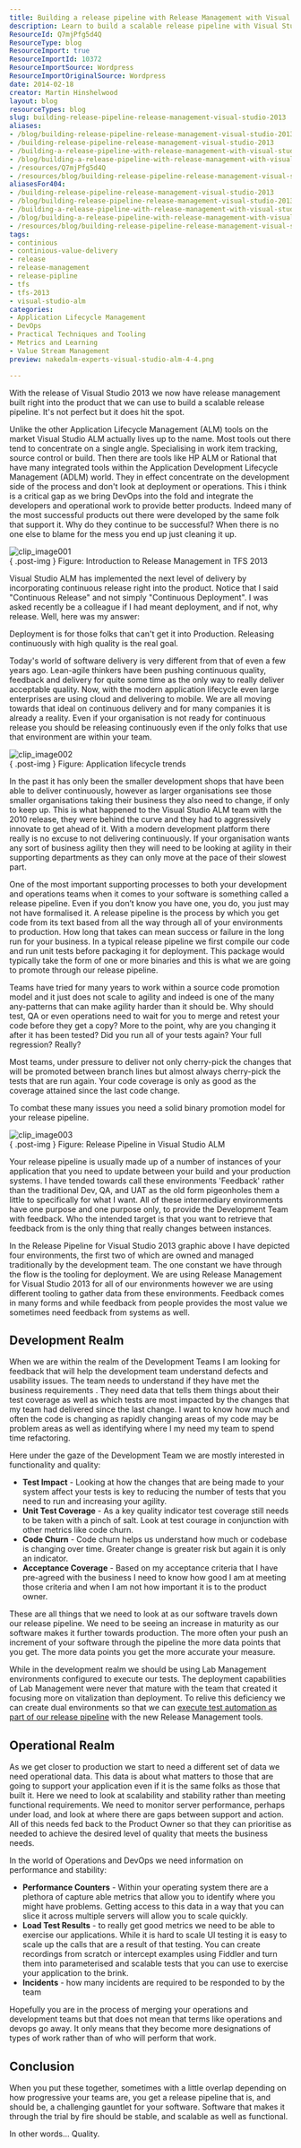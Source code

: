 ```yaml
---
title: Building a release pipeline with Release Management with Visual Studio 2013
description: Learn to build a scalable release pipeline with Visual Studio 2013's integrated release management. Enhance your DevOps practices for continuous delivery success!
ResourceId: Q7mjPfg5d4Q
ResourceType: blog
ResourceImport: true
ResourceImportId: 10372
ResourceImportSource: Wordpress
ResourceImportOriginalSource: Wordpress
date: 2014-02-18
creator: Martin Hinshelwood
layout: blog
resourceTypes: blog
slug: building-release-pipeline-release-management-visual-studio-2013
aliases:
- /blog/building-release-pipeline-release-management-visual-studio-2013
- /building-release-pipeline-release-management-visual-studio-2013
- /building-a-release-pipeline-with-release-management-with-visual-studio-2013
- /blog/building-a-release-pipeline-with-release-management-with-visual-studio-2013
- /resources/Q7mjPfg5d4Q
- /resources/blog/building-release-pipeline-release-management-visual-studio-2013
aliasesFor404:
- /building-release-pipeline-release-management-visual-studio-2013
- /blog/building-release-pipeline-release-management-visual-studio-2013
- /building-a-release-pipeline-with-release-management-with-visual-studio-2013
- /blog/building-a-release-pipeline-with-release-management-with-visual-studio-2013
- /resources/blog/building-release-pipeline-release-management-visual-studio-2013
tags:
- continious
- continious-value-delivery
- release
- release-management
- release-pipline
- tfs
- tfs-2013
- visual-studio-alm
categories:
- Application Lifecycle Management
- DevOps
- Practical Techniques and Tooling
- Metrics and Learning
- Value Stream Management
preview: nakedalm-experts-visual-studio-alm-4-4.png

---
```

With the release of Visual Studio 2013 we now have release management built right into the product that we can use to build a scalable release pipeline. It's not perfect but it does hit the spot.

Unlike the other Application Lifecycle Management (ALM) tools on the market Visual Studio ALM actually lives up to the name. Most tools out there tend to concentrate on a single angle. Specialising in work item tracking, source control or build. Then there are tools like HP ALM or Rational that have many integrated tools within the Application Development Lifecycle Management (ADLM) world. They in effect concentrate on the development side of the process and don't look at deployment or operations. This i think is a critical gap as we bring DevOps into the fold and integrate the developers and operational work to provide better products. Indeed many of the most successful products out there were developed by the same folk that support it. Why do they continue to be successful? When there is no one else to blame for the mess you end up just cleaning it up.

![clip_image001](images/clip_image001-1-1.png "clip_image001")  
{ .post-img }
Figure: Introduction to Release Management in TFS 2013

Visual Studio ALM has implemented the next level of delivery by incorporating continuous release right into the product. Notice that I said "Continuous Release" and not simply "Continuous Deployment". I was asked recently be a colleague if I had meant deployment, and if not, why release. Well, here was my answer:

Deployment is for those folks that can't get it into Production. Releasing continuously with high quality is the real goal.

Today's world of software delivery is very different from that of even a few years ago. Lean-agile thinkers have been pushing continuous quality, feedback and delivery for quite some time as the only way to really deliver acceptable quality. Now, with the modern application lifecycle even large enterprises are using cloud and delivering to mobile. We are all moving towards that ideal on continuous delivery and for many companies it is already a reality. Even if your organisation is not ready for continuous release you should be releasing continuously even if the only folks that use that environment are within your team.

![clip_image002](images/clip_image002-2-2.png "clip_image002")  
{ .post-img }
Figure: Application lifecycle trends

In the past it has only been the smaller development shops that have been able to deliver continuously, however as larger organisations see those smaller organisations taking their business they also need to change, if only to keep up. This is what happened to the Visual Studio ALM team with the 2010 release, they were behind the curve and they had to aggressively innovate to get ahead of it. With a modern development platform there really is no excuse to not delivering continuously. If your organisation wants any sort of business agility then they will need to be looking at agility in their supporting departments as they can only move at the pace of their slowest part.

One of the most important supporting processes to both your development and operations teams when it comes to your software is something called a release pipeline. Even if you don’t know you have one, you do, you just may not have formalised it. A release pipeline is the process by which you get code from its text based from all the way through all of your environments to production. How long that takes can mean success or failure in the long run for your business. In a typical release pipeline we first compile our code and run unit tests before packaging it for deployment. This package would typically take the form of one or more binaries and this is what we are going to promote through our release pipeline.

Teams have tried for many years to work within a source code promotion model and it just does not scale to agility and indeed is one of the many any-patterns that can make agility harder than it should be. Why should test, QA or even operations need to wait for you to merge and retest your code before they get a copy? More to the point, why are you changing it after it has been tested? Did you run all of your tests again? Your full regression? Really?

Most teams, under pressure to deliver not only cherry-pick the changes that will be promoted between branch lines but almost always cherry-pick the tests that are run again. Your code coverage is only as good as the coverage attained since the last code change.

To combat these many issues you need a solid binary promotion model for your release pipeline.

![clip_image003](images/clip_image003-3-3.png "clip_image003")  
{ .post-img }
Figure: Release Pipeline in Visual Studio ALM

Your release pipeline is usually made up of a number of instances of your application that you need to update between your build and your production systems. I have tended towards call these environments 'Feedback' rather than the traditional Dev, QA, and UAT as the old form pigeonholes them a little to specifically for what I want. All of these intermediary environments have one purpose and one purpose only, to provide the Development Team with feedback. Who the intended target is that you want to retrieve that feedback from is the only thing that really changes between instances.

In the Release Pipeline for Visual Studio 2013 graphic above I have depicted four environments, the first two of which are owned and managed traditionally by the development team. The one constant we have through the flow is the tooling for deployment. We are using Release Management for Visual Studio 2013 for all of our environments however we are using different tooling to gather data from these environments. Feedback comes in many forms and while feedback from people provides the most value we sometimes need feedback from systems as well.

## Development Realm

When we are within the realm of the Development Teams I am looking for feedback that will help the development team understand defects and usability issues. The team needs to understand if they have met the business requirements . They need data that tells them things about their test coverage as well as which tests are most impacted by the changes that my team had delivered since the last change. I want to know how much and often the code is changing as rapidly changing areas of my code may be problem areas as well as identifying where I my need my team to spend time refactoring.

Here under the gaze of the Development Team we are mostly interested in functionality and quality:

- **Test Impact** - Looking at how the changes that are being made to your system affect your tests is key to reducing the number of tests that you need to run and increasing your agility.
- **Unit Test Coverage** - As a key quality indicator test coverage still needs to be taken with a pinch of salt. Look at test courage in conjunction with other metrics like code churn.
- **Code Churn** - Code churn helps us understand how much or codebase is changing over time. Greater change is greater risk but again it is only an indicator.
- **Acceptance Coverage** - Based on my acceptance criteria that I have pre-agreed with the business I need to know how good I am at meeting those criteria and when I am not how important it is to the product owner.

These are all things that we need to look at as our software travels down our release pipeline. We need to be seeing an increase in maturity as our software makes it further towards production. The more often your push an increment of your software through the pipeline the more data points that you get. The more data points you get the more accurate your measure.

While in the development realm we should be using Lab Management environments configured to execute our tests. The deployment capabilities of Lab Management were never that mature with the team that created it focusing more on vitalization than deployment. To relive this deficiency we can create dual environments so that we can [execute test automation as part of our release pipeline](http://nkdagility.com/execute-tests-release-management-visual-studio-2013/) with the new Release Management tools.

## Operational Realm

As we get closer to production we start to need a different set of data we need operational data. This data is about what matters to those that are going to support your application even if it is the same folks as those that built it. Here we need to look at scalability and stability rather than meeting functional requirements. We need to monitor server performance, perhaps under load, and look at where there are gaps between support and action. All of this needs fed back to the Product Owner so that they can prioritise as needed to achieve the desired level of quality that meets the business needs.

In the world of Operations and DevOps we need information on performance and stability:

- **Performance Counters** - Within your operating system there are a plethora of capture able metrics that allow you to identify where you might have problems. Getting access to this data in a way that you can slice it across multiple servers will allow you to scale quickly.
- **Load Test Results** - to really get good metrics we need to be able to exercise our applications. While it is hard to scale UI testing it is easy to scale up the calls that are a result of that testing. You can create recordings from scratch or intercept examples using Fiddler and turn them into parameterised and scalable tests that you can use to exercise your application to the brink.
- **Incidents** \- how many incidents are required to be responded to by the team

Hopefully you are in the process of merging your operations and development teams but that does not mean that terms like operations and devops go away. It only means that they become more designations of types of work rather than of who will perform that work.

## Conclusion

When you put these together, sometimes with a little overlap depending on how progressive your teams are, you get a release pipeline that is, and should be, a challenging gauntlet for your software. Software that makes it through the trial by fire should be stable, and scalable as well as functional.

In other words… Quality.
